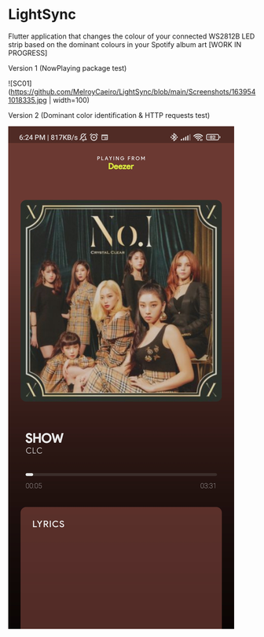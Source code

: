 # LightSync
Flutter application that changes the colour of your connected WS2812B LED strip based on the dominant colours in your Spotify album art [WORK IN PROGRESS]

Version 1 (NowPlaying package test)

![SC01](https://github.com/MelroyCaeiro/LightSync/blob/main/Screenshots/1639541018335.jpg | width=100)


Version 2 (Dominant color identification & HTTP requests test)

![Screenshots](1639541018159.jpg)
